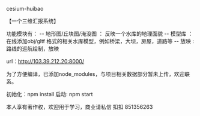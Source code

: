 cesium-huibao  

【一个三维汇报系统】  

功能模块有： 
-- 地形图/丘块图/淹没图 ： 反映一个水库的地理面貌 
-- 模型库 ：在线添加obj/gltf 格式的相关水库模型，例如桥梁，大坝，房屋，道路等 
-- 放映 : 路线的巡航绘制，放映  

url：http://103.39.212.20:8000/  

为了方便编译，已添加node_modules，与项目相关数据部分暂未上传，欢迎联系。

初始化：npm install
启动:   npm start


本人享有著作权，欢迎用于学习，商业请私信 扣扣 851356263


